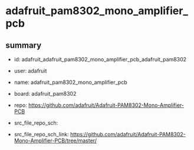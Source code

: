 # adafruit_pam8302_mono_amplifier_pcb
 
## summary 
* id: adafruit_adafruit_pam8302_mono_amplifier_pcb_adafruit_pam8302
* user: adafruit
* name: adafruit_pam8302_mono_amplifier_pcb
* board: adafruit_pam8302
* repo: https://github.com/adafruit/Adafruit-PAM8302-Mono-Amplifier-PCB



* src_file_repo_sch: 
* src_file_repo_sch_link: https://github.com/adafruit/Adafruit-PAM8302-Mono-Amplifier-PCB/tree/master/




